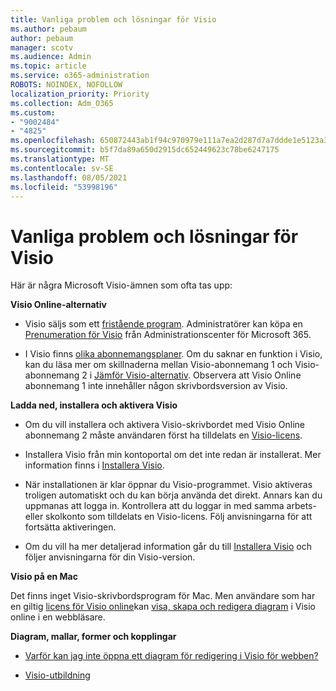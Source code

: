 ```yaml
---
title: Vanliga problem och lösningar för Visio
ms.author: pebaum
author: pebaum
manager: scotv
ms.audience: Admin
ms.topic: article
ms.service: o365-administration
ROBOTS: NOINDEX, NOFOLLOW
localization_priority: Priority
ms.collection: Adm_O365
ms.custom:
- "9002484"
- "4825"
ms.openlocfilehash: 650872443ab1f94c970979e111a7ea2d287d7a7ddde1e5123a385edb48a0bb32
ms.sourcegitcommit: b5f7da89a650d2915dc652449623c78be6247175
ms.translationtype: MT
ms.contentlocale: sv-SE
ms.lasthandoff: 08/05/2021
ms.locfileid: "53998196"
---
```

# <a name="visio-common-issues-and-resolutions"></a>Vanliga problem och lösningar för Visio

Här är några Microsoft Visio-ämnen som ofta tas upp:

**Visio Online-alternativ**

- Visio säljs som ett [fristående program](https://products.office.com/visio/flowchart-software).  Administratörer kan köpa en [Prenumeration för Visio](https://docs.microsoft.com/alchemyinsights/purchase-visio-subscription) från Administrationscenter för Microsoft 365.

- I Visio finns [olika abonnemangsplaner](https://products.office.com/visio/microsoft-visio-plans-and-pricing-compare-visio-options). Om du saknar en funktion i Visio, kan du läsa mer om skillnaderna mellan Visio-abonnemang 1 och Visio-abonnemang 2 i [Jämför Visio-alternativ](https://products.office.com/visio/microsoft-visio-plans-and-pricing-compare-visio-options).  Observera att Visio Online abonnemang 1 inte innehåller någon skrivbordsversion av Visio.

**Ladda ned, installera och aktivera Visio**

- Om du vill installera och aktivera Visio-skrivbordet med Visio Online abonnemang 2 måste användaren först ha tilldelats en [Visio-licens](https://docs.microsoft.com/microsoft-365/admin/add-users/add-users).

- Installera Visio från min kontoportal om det inte redan är installerat. Mer information finns i [Installera Visio](https://support.office.com/article/f98f21e3-aa02-4827-9167-ddab5b025710).

- När installationen är klar öppnar du Visio-programmet. Visio aktiveras troligen automatiskt och du kan börja använda det direkt. Annars kan du uppmanas att logga in. Kontrollera att du loggar in med samma arbets- eller skolkonto som tilldelats en Visio-licens. Följ anvisningarna för att fortsätta aktiveringen.

- Om du vill ha mer detaljerad information går du till [Installera Visio](https://support.office.com/article/f98f21e3-aa02-4827-9167-ddab5b025710) och följer anvisningarna för din Visio-version.

**Visio på en Mac**

Det finns inget Visio-skrivbordsprogram för Mac. Men användare som har en giltig [licens för Visio online](https://docs.microsoft.com/microsoft-365/admin/add-users/add-users)kan [visa, skapa och redigera diagram](https://support.office.com/article/06f04845-91b8-4e8f-881f-a43c970735fc) i Visio online i en webbläsare.

**Diagram, mallar, former och kopplingar**

- [Varför kan jag inte öppna ett diagram för redigering i Visio för webben?](https://support.microsoft.com/office/ea4a23d3-21d3-4878-945e-cf1be4140357)

- [Visio-utbildning](https://support.office.com/article/visio-training-e058bcfa-1d90-4653-afc6-e84d54cf94a6)
